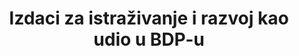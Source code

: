 ---
date_of_national_source_publication: Latest  data  is  October  2017
date_metadata_updated: '2017-10-19'
source_agency_staff_name: Mark  Boroush
source_agency_staff_email: mboroush@nsf.gov
source_agency_survey_dataset: >-
  National  Science  Foundation,  National  Center  for  Science  and  Engineering  Statistics,  National  Patterns  of  R&D  Resources  (annual  series)
source_url: 'http://www.nsf.gov/statistics/natlpatterns/'
international_and_national_references: See  above  National  Patterns  URL
graph_title: null  
indicator_definition: >-
  Priručnik Frascati OECD-a pruža relevantne definicije o istraživanju i razvoju, bruto domaćim izdacima za IR i istraživačima. Istraživanje i razvoj (IR) jest sustavan stvaralački rad usmjeren povećanju znanja o čovjeku, kulturi i društvu, kao i osmišljavanje novih primjena dostupnog znanja. (FM 63) Intramuralni izdaci su svi izdaci za IR proveden u statističkoj jedinici ili sektoru gospodarstva tijekom određenog razdoblja, neovisno o izvoru sredstava. (FM 358) Istraživači su stručnjaci koji se bave stvaranjem novog znanja, proizvoda, procesa, metoda i sistema kao i upravljanjem projektima u pitanju. (FM 301) Iako se radi o priručniku OECD-a, njegova je primjena globalna. Priručnik Frascati je trenutno u procesu revizije, čije će sljedeće izdanje biti objavljeno u listopadu 2015. Novo izdanje će biti uistinu globalni priručnik. Biti će određenih promjena u definicijama danima gore, ali te promjene neće biti znatne.
target: >-
  Povećati znanstveno istraživanje, poboljšati tehnološke sposobnosti proizvodnih sektora u svim zemljama, osobito zemljama u razvoju, uključujući, do 2030., stimulirati inovacije i bitno povećati broj zaposlenih na istraživanju i razvoju na milijun ljudi i javnih i privatnih izdataka za istraživanje i razvoj. 
indicator_name: Izdaci za istraživanje i razvoj kao udio u BDP-u
title: Izdaci za istraživanje i razvoj kao udio u BDP-u
permalink: /9-5-1/
sdg_goal: 9
layout: indicator
graph_type_description: Line  graph
graph_status_notes: Graphed
indicator: 9.5.1
indicator_variable: rd_aspct_gdp
un_designated_tier: '1'
un_custodial_agency: UNESCO-UIS
graph: longitudinal
variable_description: null
variable_notes: null
target_id: '9.5'
has_metadata: true
rationale_interpretation: Pokazatelj je izravna mjera izdataka za istraživanje i razvoj na koje se referira u cilju.
goal_meta_link: 'http://unstats.un.org/sdgs/files/metadata-compilation/Metadata-Goal-9.pdf'
goal_meta_link_page: 9
source_title: null
source_notes: null
published: true
actual_indicator_available: Research  and  development  expenditure  as  a  proportion  of  GDP
actual_indicator_available_description: As  stated
us_method_of_computation: >-
  Data  on  national  R&D  expenditures  (dollars)  divided  by  data  on  gross  domestic  product  (dollars)
comments_and_limitations: >-
  This  indicator  is  widely  used  around  the  world  as  a  comparative  metric  for  national  R&D  intensity
periodicity: Annual
time_period: >-
  U.S.  data  for  this  indicator  is  available  for  1953  to  present.  The  most  recent  year  avaiable  in  published  data  is  2015.
unit_of_measure: percent
disaggregation_categories: >-
  Some  disaggregation  of  the  indicator  is  available  by  R&D  performers  and  sources  of  R&D  funding.
disaggregation_geography: >-
  Some  disaggregation  of  the  indicator  by  U.S.  geographic  regions  (mainly,  states)  is  available.
---